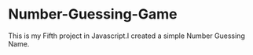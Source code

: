 # Number-Guessing-Game
This is my Fifth project in Javascript.I created a simple Number Guessing Name.
